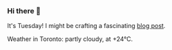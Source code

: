 ### Hi there :wave:

It's Tuesday! I might be crafting a fascinating [blog post](https://benjaminwuethrich.dev).

Weather in Toronto: partly cloudy, at +24°C.
